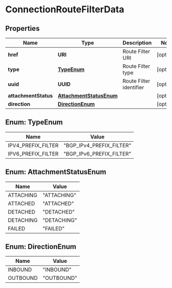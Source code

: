 

# ConnectionRouteFilterData


## Properties

| Name | Type | Description | Notes |
|------------ | ------------- | ------------- | -------------|
|**href** | **URI** | Route Filter URI |  [optional] |
|**type** | [**TypeEnum**](#TypeEnum) | Route Filter type |  [optional] |
|**uuid** | **UUID** | Route Filter identifier |  [optional] |
|**attachmentStatus** | [**AttachmentStatusEnum**](#AttachmentStatusEnum) |  |  [optional] |
|**direction** | [**DirectionEnum**](#DirectionEnum) |  |  [optional] |



## Enum: TypeEnum

| Name | Value |
|---- | -----|
| IPV4_PREFIX_FILTER | &quot;BGP_IPv4_PREFIX_FILTER&quot; |
| IPV6_PREFIX_FILTER | &quot;BGP_IPv6_PREFIX_FILTER&quot; |



## Enum: AttachmentStatusEnum

| Name | Value |
|---- | -----|
| ATTACHING | &quot;ATTACHING&quot; |
| ATTACHED | &quot;ATTACHED&quot; |
| DETACHED | &quot;DETACHED&quot; |
| DETACHING | &quot;DETACHING&quot; |
| FAILED | &quot;FAILED&quot; |



## Enum: DirectionEnum

| Name | Value |
|---- | -----|
| INBOUND | &quot;INBOUND&quot; |
| OUTBOUND | &quot;OUTBOUND&quot; |



